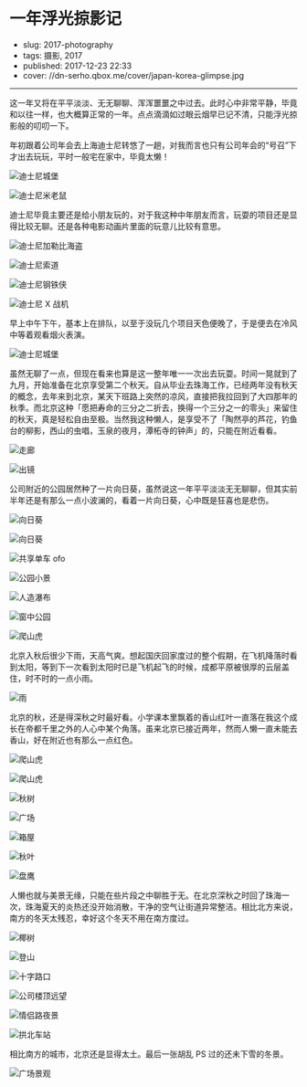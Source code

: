 # 一年浮光掠影记

- slug: 2017-photography
- tags: 摄影, 2017
- published: 2017-12-23 22:33
- cover: //dn-serho.qbox.me/cover/japan-korea-glimpse.jpg

-------------------------

这一年又将在平平淡淡、无无聊聊、浑浑噩噩之中过去。此时心中非常平静，毕竟和以往一样，也大概算正常的一年。点点滴滴如过眼云烟早已记不清，只能浮光掠影般的叨叨一下。

年初跟着公司年会去上海迪士尼转悠了一趟，对我而言也只有公司年会的“号召”下才出去玩玩，平时一般宅在家中，毕竟太懒！

![迪士尼城堡](//dn-serho.qbox.me/blog/20171223-0.jpg "不拍一张城堡鬼知道你去的是迪士尼")

![迪士尼米老鼠](//dn-serho.qbox.me/blog/20171223-1.jpg "有米老鼠其实也可以")

迪士尼毕竟主要还是给小朋友玩的，对于我这种中年朋友而言，玩耍的项目还是显得比较无聊。还是各种电影动画片里面的玩意儿比较有意思。

![迪士尼加勒比海盗](//dn-serho.qbox.me/blog/20171223-2.jpg "感受一下加勒比海盗")

![迪士尼索道](//dn-serho.qbox.me/blog/20171223-3.jpg "感觉比较有意思的项目")

![迪士尼钢铁侠](//dn-serho.qbox.me/blog/20171223-4.jpg "反浩克装甲")

![迪士尼 X 战机](//dn-serho.qbox.me/blog/20171223-6.jpg "X 战机，拍糊了")

早上中午下午，基本上在排队，以至于没玩几个项目天色便晚了，于是便去在冷风中等着观看烟火表演。

![迪士尼城堡](//dn-serho.qbox.me/blog/20171223-5.jpg "夜晚的城堡")

虽然无聊了一点，但现在看来也算是这一整年唯一一次出去玩耍。时间一晃就到了九月，开始准备在北京享受第二个秋天。自从毕业去珠海工作，已经两年没有秋天的概念，去年来到北京，某天下班路上突然的凉风，直接把我拉回到了大四那年的秋季。而北京这种「愿把寿命的三分之二折去，换得一个三分之一的零头」来留住的秋天，真是轻松自由至极。当然我这种懒人，是享受不了「陶然亭的芦花，钓鱼台的柳影，西山的虫唱，玉泉的夜月，潭柘寺的钟声」的，只能在附近看看。

![走廊](//dn-serho.qbox.me/blog/20171223-7.jpg)

![出镜](//dn-serho.qbox.me/blog/20171223-8.jpg "真人太丑看个影子得了")

公司附近的公园居然种了一片向日葵，虽然说这一年平平淡淡无无聊聊，但其实前半年还是有那么一点小波澜的，看着一片向日葵，心中既是狂喜也是悲伤。

![向日葵](//dn-serho.qbox.me/blog/20171223-9.jpg)

![向日葵](//dn-serho.qbox.me/blog/20171223-10.jpg)

![共享单车 ofo](//dn-serho.qbox.me/blog/20171223-11.jpg "共享经济腾飞的一年")

![公园小景](//dn-serho.qbox.me/blog/20171223-12.jpg)

![人造瀑布](//dn-serho.qbox.me/blog/20171223-13.jpg)

![窗中公园](//dn-serho.qbox.me/blog/20171223-14.jpg)

![爬山虎](//dn-serho.qbox.me/blog/20171223-15.jpg "初秋的爬山虎")

北京入秋后很少下雨，天高气爽。想起国庆回家度过的整个假期，在飞机降落时看到太阳，等到下一次看到太阳时已是飞机起飞的时候，成都平原被很厚的云层盖住，时不时的一点小雨。

![雨](//dn-serho.qbox.me/blog/20171223-16.jpg "雨后没有晴")

北京的秋，还是得深秋之时最好看。小学课本里飘着的香山红叶一直落在我这个成长在帝都千里之外的人心中某个角落。虽来北京已接近两年，然而人懒一直未能去香山，好在附近也有那么一点红色。

![爬山虎](//dn-serho.qbox.me/blog/20171223-17.jpg "深秋的爬山虎")

![爬山虎](//dn-serho.qbox.me/blog/20171223-19.jpg)

![秋树](//dn-serho.qbox.me/blog/20171223-18.jpg)

![广场](//dn-serho.qbox.me/blog/20171223-20.jpg)

![箱屋](//dn-serho.qbox.me/blog/20171223-21.jpg)

![秋叶](//dn-serho.qbox.me/blog/20171223-22.jpg "枫叶红于二月花")

![盘鹰](//dn-serho.qbox.me/blog/20171223-23.jpg "盘鹰晨练的人")

人懒也就与美景无缘，只能在些片段之中聊胜于无。在北京深秋之时回了珠海一次，珠海夏天的炎热还没开始消散，干净的空气让街道异常整洁。相比北方来说，南方的冬天太残忍，幸好这个冬天不用在南方度过。

![椰树](//dn-serho.qbox.me/blog/20171223-24.jpg)

![登山](//dn-serho.qbox.me/blog/20171223-26.jpg "南方的淡蓝天，北方的深蓝天")

![十字路口](//dn-serho.qbox.me/blog/20171223-27.jpg "以前上下班路过的十字路口")

![公司楼顶远望](//dn-serho.qbox.me/blog/20171223-28.jpg "公司楼顶远眺")

![情侣路夜景](//dn-serho.qbox.me/blog/20171223-29.jpg "太晚，瞎拍情侣路夜景")

![拱北车站](//dn-serho.qbox.me/blog/20171223-30.jpg)

相比南方的城市，北京还是显得太土。最后一张胡乱 PS 过的还未下雪的冬景。

![广场景观](//dn-serho.qbox.me/blog/20171223-31.jpg)
